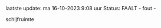 laatste update: 
ma 16-10-2023  9:08   uur 
Status: FAALT - fout - 
<div class="service R">schijfruimte</div>
